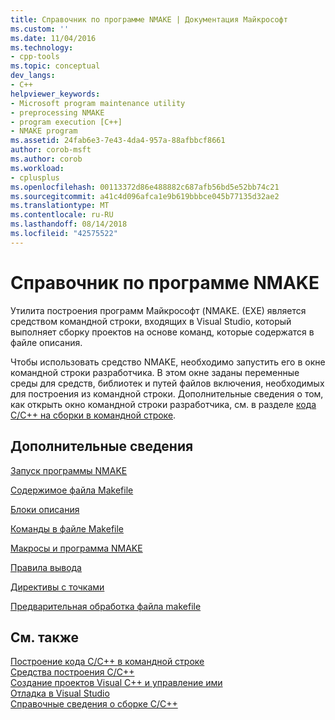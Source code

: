 ```yaml
---
title: Справочник по программе NMAKE | Документация Майкрософт
ms.custom: ''
ms.date: 11/04/2016
ms.technology:
- cpp-tools
ms.topic: conceptual
dev_langs:
- C++
helpviewer_keywords:
- Microsoft program maintenance utility
- preprocessing NMAKE
- program execution [C++]
- NMAKE program
ms.assetid: 24fab6e3-7e43-4da4-957a-88afbbcf8661
author: corob-msft
ms.author: corob
ms.workload:
- cplusplus
ms.openlocfilehash: 00113372d86e488882c687afb56bd5e52bb74c21
ms.sourcegitcommit: a41c4d096afca1e9b619bbbce045b77135d32ae2
ms.translationtype: MT
ms.contentlocale: ru-RU
ms.lasthandoff: 08/14/2018
ms.locfileid: "42575522"
---
```

# <a name="nmake-reference"></a>Справочник по программе NMAKE
Утилита построения программ Майкрософт (NMAKE. (EXE) является средством командной строки, входящих в Visual Studio, который выполняет сборку проектов на основе команд, которые содержатся в файле описания.  
  
 Чтобы использовать средство NMAKE, необходимо запустить его в окне командной строки разработчика. В этом окне заданы переменные среды для средств, библиотек и путей файлов включения, необходимых для построения из командной строки. Дополнительные сведения о том, как открыть окно командной строки разработчика, см. в разделе [кода C/C++ на сборки в командной строке](../build/building-on-the-command-line.md).  
  
## <a name="what-do-you-want-to-know-more-about"></a>Дополнительные сведения  
 [Запуск программы NMAKE](../build/running-nmake.md)  
  
 [Содержимое файла Makefile](../build/contents-of-a-makefile.md)  
  
 [Блоки описания](../build/description-blocks.md)  
  
 [Команды в файле Makefile](../build/commands-in-a-makefile.md)  
  
 [Макросы и программа NMAKE](../build/macros-and-nmake.md)  
  
 [Правила вывода](../build/inference-rules.md)  
  
 [Директивы с точками](../build/dot-directives.md)  
  
 [Предварительная обработка файла makefile](../build/makefile-preprocessing.md)  
  
## <a name="see-also"></a>См. также  
 [Построение кода C/C++ в командной строке](../build/building-on-the-command-line.md)   
 [Средства построения C/C++](../build/reference/c-cpp-build-tools.md)   
 [Создание проектов Visual C++ и управление ими](../ide/creating-and-managing-visual-cpp-projects.md)   
 [Отладка в Visual Studio](/visualstudio/debugger/debugging-in-visual-studio)   
 [Справочные сведения о сборке C/C++](../build/reference/c-cpp-building-reference.md)